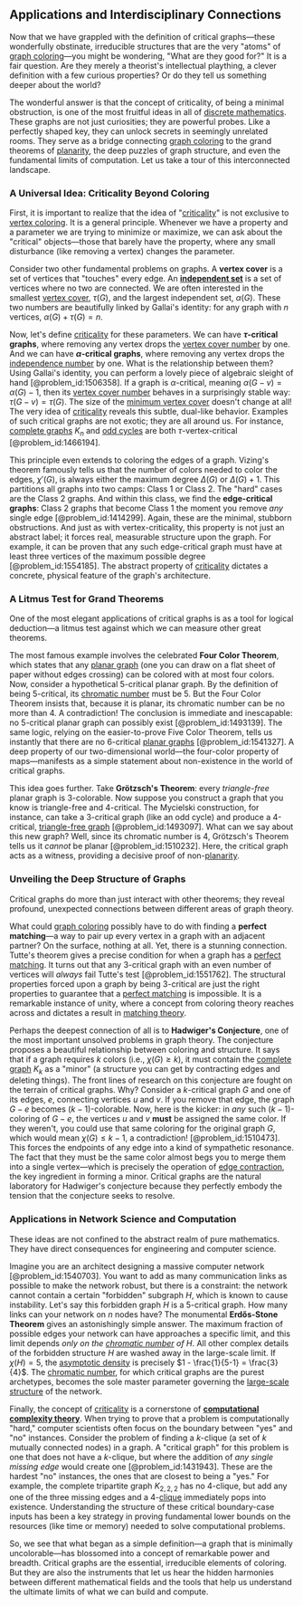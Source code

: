 ## Applications and Interdisciplinary Connections

Now that we have grappled with the definition of critical graphs—these wonderfully obstinate, irreducible structures that are the very "atoms" of [graph coloring](@article_id:157567)—you might be wondering, "What are they good for?" It is a fair question. Are they merely a theorist's intellectual plaything, a clever definition with a few curious properties? Or do they tell us something deeper about the world?

The wonderful answer is that the concept of criticality, of being a minimal obstruction, is one of the most fruitful ideas in all of [discrete mathematics](@article_id:149469). These graphs are not just curiosities; they are powerful probes. Like a perfectly shaped key, they can unlock secrets in seemingly unrelated rooms. They serve as a bridge connecting [graph coloring](@article_id:157567) to the grand theorems of [planarity](@article_id:274287), the deep puzzles of graph structure, and even the fundamental limits of computation. Let us take a tour of this interconnected landscape.

### A Universal Idea: Criticality Beyond Coloring

First, it is important to realize that the idea of "[criticality](@article_id:160151)" is not exclusive to [vertex coloring](@article_id:266994). It is a general principle. Whenever we have a property and a parameter we are trying to minimize or maximize, we can ask about the "critical" objects—those that barely have the property, where any small disturbance (like removing a vertex) changes the parameter.

Consider two other fundamental problems on graphs. A **vertex cover** is a set of vertices that "touches" every edge. An **[independent set](@article_id:264572)** is a set of vertices where no two are connected. We are often interested in the smallest [vertex cover](@article_id:260113), $\tau(G)$, and the largest independent set, $\alpha(G)$. These two numbers are beautifully linked by Gallai's identity: for any graph with $n$ vertices, $\alpha(G) + \tau(G) = n$.

Now, let's define [criticality](@article_id:160151) for these parameters. We can have **$\tau$-critical graphs**, where removing any vertex drops the [vertex cover number](@article_id:276096) by one. And we can have **$\alpha$-critical graphs**, where removing any vertex drops the [independence number](@article_id:260449) by one. What is the relationship between them? Using Gallai's identity, you can perform a lovely piece of algebraic sleight of hand [@problem_id:1506358]. If a graph is $\alpha$-critical, meaning $\alpha(G-v) = \alpha(G) - 1$, then its [vertex cover number](@article_id:276096) behaves in a surprisingly stable way: $\tau(G-v) = \tau(G)$. The size of the [minimum vertex cover](@article_id:264825) doesn't change at all! The very idea of [criticality](@article_id:160151) reveals this subtle, dual-like behavior. Examples of such critical graphs are not exotic; they are all around us. For instance, [complete graphs](@article_id:265989) $K_n$ and [odd cycles](@article_id:270793) are both $\tau$-vertex-critical [@problem_id:1466194].

This principle even extends to coloring the edges of a graph. Vizing's theorem famously tells us that the number of colors needed to color the edges, $\chi'(G)$, is always either the maximum degree $\Delta(G)$ or $\Delta(G)+1$. This partitions all graphs into two camps: Class 1 or Class 2. The "hard" cases are the Class 2 graphs. And within this class, we find the **edge-critical graphs**: Class 2 graphs that become Class 1 the moment you remove *any* single edge [@problem_id:1414299]. Again, these are the minimal, stubborn obstructions. And just as with vertex-criticality, this property is not just an abstract label; it forces real, measurable structure upon the graph. For example, it can be proven that any such edge-critical graph must have at least three vertices of the maximum possible degree [@problem_id:1554185]. The abstract property of [criticality](@article_id:160151) dictates a concrete, physical feature of the graph's architecture.

### A Litmus Test for Grand Theorems

One of the most elegant applications of critical graphs is as a tool for logical deduction—a litmus test against which we can measure other great theorems.

The most famous example involves the celebrated **Four Color Theorem**, which states that any [planar graph](@article_id:269143) (one you can draw on a flat sheet of paper without edges crossing) can be colored with at most four colors. Now, consider a hypothetical 5-critical planar graph. By the definition of being 5-critical, its [chromatic number](@article_id:273579) must be 5. But the Four Color Theorem insists that, because it is planar, its chromatic number can be no more than 4. A contradiction! The conclusion is immediate and inescapable: no 5-critical planar graph can possibly exist [@problem_id:1493139]. The same logic, relying on the easier-to-prove Five Color Theorem, tells us instantly that there are no 6-critical [planar graphs](@article_id:268416) [@problem_id:1541327]. A deep property of our two-dimensional world—the four-color property of maps—manifests as a simple statement about non-existence in the world of critical graphs.

This idea goes further. Take **Grötzsch's Theorem**: every *triangle-free* planar graph is 3-colorable. Now suppose you construct a graph that you know is triangle-free and 4-critical. The Mycielski construction, for instance, can take a 3-critical graph (like an odd cycle) and produce a 4-critical, [triangle-free graph](@article_id:275552) [@problem_id:1493097]. What can we say about this new graph? Well, since its chromatic number is 4, Grötzsch's Theorem tells us it *cannot* be planar [@problem_id:1510232]. Here, the critical graph acts as a witness, providing a decisive proof of non-[planarity](@article_id:274287).

### Unveiling the Deep Structure of Graphs

Critical graphs do more than just interact with other theorems; they reveal profound, unexpected connections between different areas of graph theory.

What could [graph coloring](@article_id:157567) possibly have to do with finding a **perfect matching**—a way to pair up every vertex in a graph with an adjacent partner? On the surface, nothing at all. Yet, there is a stunning connection. Tutte's theorem gives a precise condition for when a graph has a [perfect matching](@article_id:273422). It turns out that any 3-critical graph with an even number of vertices will *always* fail Tutte's test [@problem_id:1551762]. The structural properties forced upon a graph by being 3-critical are just the right properties to guarantee that a [perfect matching](@article_id:273422) is impossible. It is a remarkable instance of unity, where a concept from coloring theory reaches across and dictates a result in [matching theory](@article_id:260954).

Perhaps the deepest connection of all is to **Hadwiger's Conjecture**, one of the most important unsolved problems in graph theory. The conjecture proposes a beautiful relationship between coloring and structure. It says that if a graph requires $k$ colors (i.e., $\chi(G) \ge k$), it must contain the [complete graph](@article_id:260482) $K_k$ as a "minor" (a structure you can get by contracting edges and deleting things). The front lines of research on this conjecture are fought on the terrain of critical graphs. Why? Consider a $k$-critical graph $G$ and one of its edges, $e$, connecting vertices $u$ and $v$. If you remove that edge, the graph $G-e$ becomes $(k-1)$-colorable. Now, here is the kicker: in *any* such $(k-1)$-coloring of $G-e$, the vertices $u$ and $v$ **must** be assigned the same color. If they weren't, you could use that same coloring for the original graph $G$, which would mean $\chi(G) \le k-1$, a contradiction! [@problem_id:1510473]. This forces the endpoints of any edge into a kind of sympathetic resonance. The fact that they must be the same color almost begs you to merge them into a single vertex—which is precisely the operation of [edge contraction](@article_id:265087), the key ingredient in forming a minor. Critical graphs are the natural laboratory for Hadwiger's conjecture because they perfectly embody the tension that the conjecture seeks to resolve.

### Applications in Network Science and Computation

These ideas are not confined to the abstract realm of pure mathematics. They have direct consequences for engineering and computer science.

Imagine you are an architect designing a massive computer network [@problem_id:1540703]. You want to add as many communication links as possible to make the network robust, but there is a constraint: the network cannot contain a certain "forbidden" subgraph $H$, which is known to cause instability. Let's say this forbidden graph $H$ is a 5-critical graph. How many links can your network on $n$ nodes have? The monumental **Erdős-Stone Theorem** gives an astonishingly simple answer. The maximum fraction of possible edges your network can have approaches a specific limit, and this limit depends *only on the [chromatic number](@article_id:273579) of H*. All other complex details of the forbidden structure $H$ are washed away in the large-scale limit. If $\chi(H)=5$, the [asymptotic density](@article_id:196430) is precisely $1 - \frac{1}{5-1} = \frac{3}{4}$. The [chromatic number](@article_id:273579), for which critical graphs are the purest archetypes, becomes the sole master parameter governing the [large-scale structure](@article_id:158496) of the network.

Finally, the concept of [criticality](@article_id:160151) is a cornerstone of **[computational complexity theory](@article_id:271669)**. When trying to prove that a problem is computationally "hard," computer scientists often focus on the boundary between "yes" and "no" instances. Consider the problem of finding a $k$-clique (a set of $k$ mutually connected nodes) in a graph. A "critical graph" for this problem is one that does not have a $k$-clique, but where the addition of *any single missing edge* would create one [@problem_id:1431943]. These are the hardest "no" instances, the ones that are closest to being a "yes." For example, the complete tripartite graph $K_{2,2,2}$ has no 4-clique, but add any one of the three missing edges and a 4-[clique](@article_id:275496) immediately pops into existence. Understanding the structure of these critical boundary-case inputs has been a key strategy in proving fundamental lower bounds on the resources (like time or memory) needed to solve computational problems.

So, we see that what began as a simple definition—a graph that is minimally uncolorable—has blossomed into a concept of remarkable power and breadth. Critical graphs are the essential, irreducible elements of coloring. But they are also the instruments that let us hear the hidden harmonies between different mathematical fields and the tools that help us understand the ultimate limits of what we can build and compute.